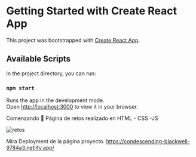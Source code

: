 # Getting Started with Create React App

This project was bootstrapped with [Create React App](https://github.com/facebook/create-react-app).

## Available Scripts

In the project directory, you can run:

### `npm start`

Runs the app in the development mode.\
Open [http://localhost:3000](http://localhost:3000) to view it in your browser.

Comenzando 🚀
Página de retos  realizado en HTML - CSS -JS

![retos](https://i.ibb.co/3SG08WT/Captura-de-pantalla-2022-01-04-154839.png)


Mira Deployment de la página proyecto.</ul>
https://condescending-blackwell-9784a3.netlify.app/



